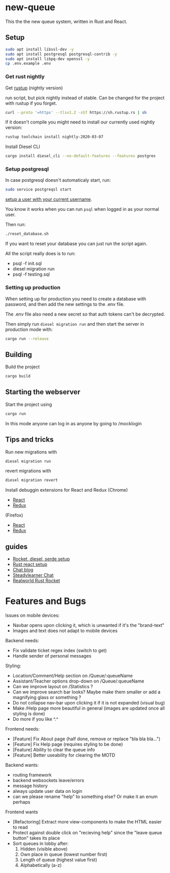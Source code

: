 # new-queue

This the the new queue system, written in Rust and React.

## Setup
```bash
sudo apt install libssl-dev -y
sudo apt install postgresql postgresql-contrib -y
sudo apt install libpq-dev openssl -y
cp .env.example .env
```

### Get rust nightly
Get [rustup](https://rustup.rs/) (nightly version)

run script, but pick nightly instead of stable. Can be changed for the project with rustup if you forget.
```bash
curl --proto '=https' --tlsv1.2 -sSf https://sh.rustup.rs | sh
````

If it doesn't compile you might need to install our currently used nightly version:
```bash
rustup toolchain install nightly-2020-03-07
```


Install Diesel CLI
```bash
cargo install diesel_cli --no-default-features --features postgres
```

### Setup postgresql
In case postgresql doesn't automaticaly start, run:
```bash
sudo service postgreqsl start
```

[setup a user with your current username](https://www.digitalocean.com/community/tutorials/how-to-install-and-use-postgresql-on-ubuntu-18-04).

You know it works when you can run `psql` when logged in as your normal user.

Then run:
```bash
./reset_database.sh
```
If you want to reset your database you can just run the script again.

All the script really does is to run:
* psql -f init.sql
* diesel migration run
* psql -f testing.sql

### Setting up production
When setting up for production you need to create a database with password, and then add the new settings to the .env file.

The .env file also need a new secret so that auth tokens can't be decrypted.

Then simply run ```diesel migration run``` and then start the server in production mode with:
```bash
cargo run --release
```

## Building
Build the project
```bash
cargo build
```

## Starting the webserver
Start the project using
```bash
cargo run
```

In this mode anyone can log in as anyone by going to /mocklogin

## Tips and tricks
Run new migrations with
```bash
diesel migration run
```

revert migrations with
```bash
diesel migration revert
```

Install debuggin extensions for React and Redux
(Chrome)
- [React](https://chrome.google.com/webstore/detail/react-developer-tools/fmkadmapgofadopljbjfkapdkoienihi)
- [Redux](https://chrome.google.com/webstore/detail/redux-devtools/lmhkpmbekcpmknklioeibfkpmmfibljd)

(Firefox)
- [React](https://addons.mozilla.org/en-US/firefox/addon/react-devtools/)
- [Redux](https://addons.mozilla.org/en-US/firefox/addon/reduxdevtools/)

## guides
* [Rocket, diesel, serde setup](https://lankydan.dev/2018/05/20/creating-a-rusty-rocket-fuelled-with-diesel)
* [Rust react setup](https://github.com/ghotiphud/rust-web-starter)
* [Chat blog](https://www.steadylearner.com/blog/read/How-to-start-Rust-Chat-App)
* [Steadylearner Chat](https://github.com/steadylearner/Chat)
* [Realworld Rust Rocket](https://github.com/TatriX/realworld-rust-rocket)

# Features and Bugs

Issues on mobile devices:
* Navbar opens upon clicking it, which is unwanted if it's the "brand-text"
* Images and text does not adapt to mobile devices

Backend needs:
* Fix validate ticket regex index (switch to get)
* Handle sender of personal messages

Styling:
* Location/Comment/Help section on /Queue/:queueName
* Assistant/Teacher options drop-down on /Queue/:queueName
* Can we improve layout on /Statistics ?
* Can we improve search bar looks? Maybe make them smaller or add a magnifying glass or something ?
* Do not collapse nav-bar upon clicking it if it is not expanded (visual bug)
* Make /Help page more beautiful in general (images are updated once all styling is done)
* Do more if you like ^.^

Frontend needs:
* [Feature] Fix About page (half done, remove or replace "bla bla bla...")
* [Feature] Fix Help page (requires styling to be done)
* [Feature] Ability to clear the queue info
* [Feature] Better useability for clearing the MOTD

Backend wants:
* routing framework
* backend websockets leave/errors
* message history
* always update user data on login
* can we please rename "help" to something else? Or make it an enum perhaps

Frontend wants
* [Refactoring] Extract more view-components to make the HTML easier to read
* Protect against double click on "recieving help" since the "leave queue button" takes its place
* Sort queues in lobby after:
  1. Hidden (visible above)
  2. Own place in queue (lowest number first)
  3. Length of queue (highest value first)
  4. Alphabetically (a-z)

